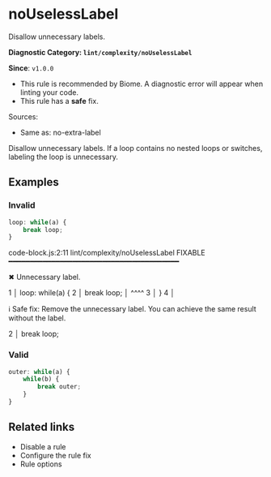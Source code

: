 # noUselessLabel

Disallow unnecessary labels.

**Diagnostic Category: `lint/complexity/noUselessLabel`**

**Since**: `v1.0.0`

- This rule is recommended by Biome. A diagnostic error will appear when linting your code.
- This rule has a **safe** fix.

Sources: 
- Same as: no-extra-label

Disallow unnecessary labels. If a loop contains no nested loops or switches, labeling the loop is unnecessary.

## Examples

### Invalid

```js
loop: while(a) {
    break loop;
}
```

code-block.js:2:11 lint/complexity/noUselessLabel FIXABLE ━━━━━━━━━━━━━━━━━━━━━━━━━━━━━━━━━━━━━━━━

✖ Unnecessary label.

1 │ loop: while(a) {
2 │     break loop;
   │          ^^^^
3 │ }
4 │ 

ℹ Safe fix: Remove the unnecessary label. You can achieve the same result without the label.

2 │ break loop;

### Valid

```js
outer: while(a) {
    while(b) {
        break outer;
    }
}
```

## Related links

- Disable a rule
- Configure the rule fix
- Rule options